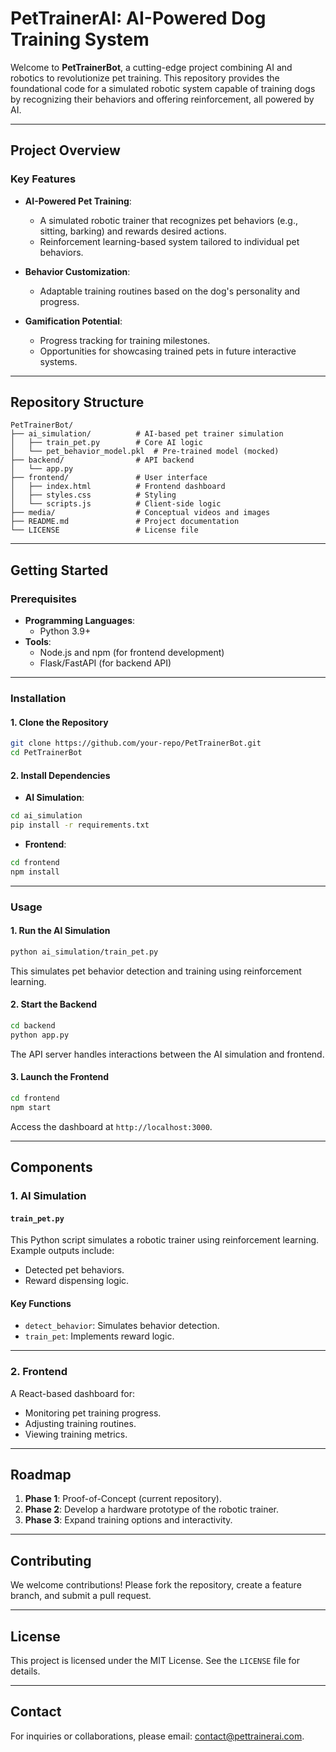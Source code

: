 # PetTrainerAI: AI-Powered Dog Training System

Welcome to **PetTrainerBot**, a cutting-edge project combining AI and robotics to revolutionize pet training. This repository provides the foundational code for a simulated robotic system capable of training dogs by recognizing their behaviors and offering reinforcement, all powered by AI.

---

## Project Overview

### Key Features
- **AI-Powered Pet Training**:
  - A simulated robotic trainer that recognizes pet behaviors (e.g., sitting, barking) and rewards desired actions.
  - Reinforcement learning-based system tailored to individual pet behaviors.

- **Behavior Customization**:
  - Adaptable training routines based on the dog's personality and progress.

- **Gamification Potential**:
  - Progress tracking for training milestones.
  - Opportunities for showcasing trained pets in future interactive systems.

---

## Repository Structure

```
PetTrainerBot/
├── ai_simulation/          # AI-based pet trainer simulation
│   ├── train_pet.py        # Core AI logic
│   └── pet_behavior_model.pkl  # Pre-trained model (mocked)
├── backend/                # API backend
│   └── app.py
├── frontend/               # User interface
│   ├── index.html          # Frontend dashboard
│   ├── styles.css          # Styling
│   └── scripts.js          # Client-side logic
├── media/                  # Conceptual videos and images
├── README.md               # Project documentation
└── LICENSE                 # License file
```

---

## Getting Started

### Prerequisites

- **Programming Languages**:
  - Python 3.9+
- **Tools**:
  - Node.js and npm (for frontend development)
  - Flask/FastAPI (for backend API)

---

### Installation

#### 1. Clone the Repository
```bash
git clone https://github.com/your-repo/PetTrainerBot.git
cd PetTrainerBot
```

#### 2. Install Dependencies

- **AI Simulation**:
```bash
cd ai_simulation
pip install -r requirements.txt
```

- **Frontend**:
```bash
cd frontend
npm install
```

---

### Usage

#### 1. Run the AI Simulation
```bash
python ai_simulation/train_pet.py
```
This simulates pet behavior detection and training using reinforcement learning.

#### 2. Start the Backend
```bash
cd backend
python app.py
```
The API server handles interactions between the AI simulation and frontend.

#### 3. Launch the Frontend
```bash
cd frontend
npm start
```
Access the dashboard at `http://localhost:3000`.

---

## Components

### 1. AI Simulation
#### `train_pet.py`
This Python script simulates a robotic trainer using reinforcement learning. Example outputs include:
- Detected pet behaviors.
- Reward dispensing logic.

#### Key Functions
- `detect_behavior`: Simulates behavior detection.
- `train_pet`: Implements reward logic.

---

### 2. Frontend
A React-based dashboard for:
- Monitoring pet training progress.
- Adjusting training routines.
- Viewing training metrics.

---

## Roadmap

1. **Phase 1**: Proof-of-Concept (current repository).
2. **Phase 2**: Develop a hardware prototype of the robotic trainer.
3. **Phase 3**: Expand training options and interactivity.

---

## Contributing
We welcome contributions! Please fork the repository, create a feature branch, and submit a pull request.

---

## License
This project is licensed under the MIT License. See the `LICENSE` file for details.

---

## Contact
For inquiries or collaborations, please email: [contact@pettrainerai.com](mailto:contact@pettrainerai.com).
